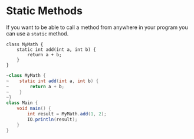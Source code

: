 # Static Methods

If you want to be able to call a method from anywhere in your program you
can use a `static` method.

```java,no_run
class MyMath {
    static int add(int a, int b) {
        return a + b;
    }
}
```
```java
~class MyMath {
~    static int add(int a, int b) {
~        return a + b;
~    }
~}
class Main {
    void main() {
        int result = MyMath.add(1, 2);
        IO.println(result);
    }
}
```